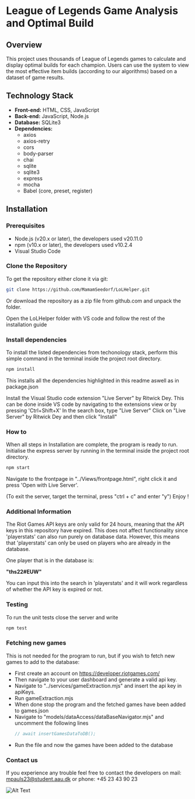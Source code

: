 # League of Legends Game Analysis and Optimal Build 

## Overview
This project uses thousands of League of Legends games to calculate and display optimal builds for each champion. Users can use the system to view the most effective item builds (according to our algorithms) based on a dataset of game results.

## Technology Stack
- **Front-end:** HTML, CSS, JavaScript
- **Back-end:** JavaScript, Node.js
- **Database:** SQLite3
- **Dependencies:**
  - axios
  - axios-retry
  - cors
  - body-parser
  - chai
  - sqlite
  - sqlite3
  - express
  - mocha
  - Babel (core, preset, register)
    
## Installation

### Prerequisites
- Node.js (v20.x or later), the developers used v20.11.0
- npm (v10.x or later), the developers used v10.2.4
- Visual Studio Code

  
### Clone the Repository
To get the repository either clone it via git:
```bash
git clone https://github.com/MamamSeedorf/LoLHelper.git
```
Or download the repository as a zip file from github.com and unpack the folder.

Open the LoLHelper folder with VS code and follow the rest of the installation guide


### Install dependencies
To install the listed dependencies from techonology stack, perform this simple command in the terminal inside the project root directory.
```bash
npm install
```
This installs all the dependencies highlighted in this readme aswell as in package.json

Install the Visual Studio code extension "Live Server" by Ritwick Dey.
This can be done inside VS code by navigating to the extensions view or by pressing 'Ctrl+Shift+X'
In the search box, type "Live Server"
Click on "Live Server" by Ritwick Dey and then click "Install"

### How to
When all steps in Installation are complete, the program is ready to run. 
Initialise the express server by running in the terminal inside the project root directory.
```bash
npm start
```
Navigate to the frontpage in "../Views/frontpage.html", right click it and press 'Open with Live Server'.

(To exit the server, target the terminal, press "ctrl + c" and enter "y")
Enjoy !

### Additional Information

The Riot Games API keys are only valid for 24 hours, meaning that the API keys in this repository have expired. This does not affect functionality since 'playerstats' can also run purely on database data. However, this means that 'playerstats' can only be used on players who are already in the database.

One player that is in the database is:

**"ths22#EUW"**

You can input this into the search in 'playerstats' and it will work regardless of whether the API key is expired or not.



### Testing
To run the unit tests close the server and write
```bash
npm test
```

### Fetching new games
This is not needed for the program to run, but if you wish to fetch new games to add to the database:
* First create an account on https://developer.riotgames.com/
* Then navigate to your user dashboard and generate a valid api key.
* Navigate to "../services/gameExtraction.mjs" and insert the api key in apiKeys.
* Run gameExtraction.mjs
* When done stop the program and the fetched games have been added to games.json
* Navigate to "models/dataAccess/dataBaseNavigator.mjs" and uncomment the following lines
  ```js
  // await insertGamesDataToDB();
  ```
* Run the file and now the games have been added to the database

  
### Contact us
If you experience any trouble feel free to contact the developers on mail: mpauls23@student.aau.dk or phone: +45 23 43 90 23

  ![Alt Text](https://media.giphy.com/media/v1.Y2lkPTc5MGI3NjExMDNwZm8zemhzanFiNDExdWEyeWd4MGk4d2ZtbXB3MmY5NjI2MDZucCZlcD12MV9naWZzX3NlYXJjaCZjdD1n/3o6vXNLzXdW4sbFRGo/giphy.gif)

